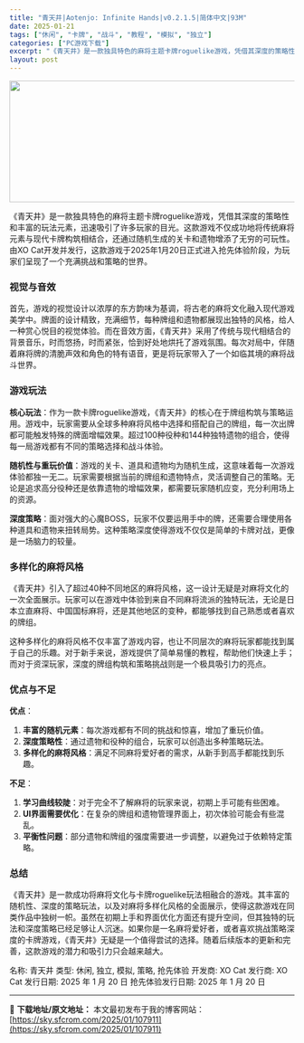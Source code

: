 ```yaml
---
title: "青天井|Aotenjo: Infinite Hands|v0.2.1.5|简体中文|93M"
date: 2025-01-21
tags: ["休闲", "卡牌", "战斗", "教程", "模拟", "独立"]
categories: ["PC游戏下载"]
excerpt: "《青天井》是一款独具特色的麻将主题卡牌roguelike游戏，凭借其深度的策略性和丰富的玩法元素，迅速吸引了许多玩家的目光。这款游戏不仅成功地将传统麻将元素与现代卡牌构筑相结合，还通过随机生成的关卡和遗物增添了无穷的可玩性。由XO Cat开发并发行，这款游戏于2025年1月20日正式进入抢先体验阶段&hellip;"
layout: post
---
```


<img class="aligncenter size-full wp-image-107912" src="https://sky.sfcrom.com/wp-content/uploads/2025/01/2025012101302745.webp" alt="" width="660" height="215" />

《青天井》是一款独具特色的麻将主题卡牌roguelike游戏，凭借其深度的策略性和丰富的玩法元素，迅速吸引了许多玩家的目光。这款游戏不仅成功地将传统麻将元素与现代卡牌构筑相结合，还通过随机生成的关卡和遗物增添了无穷的可玩性。由XO Cat开发并发行，这款游戏于2025年1月20日正式进入抢先体验阶段，为玩家们呈现了一个充满挑战和策略的世界。
<h3>视觉与音效</h3>
首先，游戏的视觉设计以浓厚的东方韵味为基调，将古老的麻将文化融入现代游戏美学中。牌面的设计精致，充满细节，每种牌组和遗物都展现出独特的风格，给人一种赏心悦目的视觉体验。而在音效方面，《青天井》采用了传统与现代相结合的背景音乐，时而悠扬，时而紧张，恰到好处地烘托了游戏氛围。每次对局中，伴随着麻将牌的清脆声效和角色的特有语音，更是将玩家带入了一个如临其境的麻将战斗世界。
<h3>游戏玩法</h3>
<strong>核心玩法</strong>：作为一款卡牌roguelike游戏，《青天井》的核心在于牌组构筑与策略运用。游戏中，玩家需要从全球多种麻将风格中选择和搭配自己的牌组，每一次出牌都可能触发特殊的牌面增幅效果。超过100种役种和144种独特遗物的组合，使得每一局游戏都有不同的策略选择和战斗体验。

<strong>随机性与重玩价值</strong>：游戏的关卡、道具和遗物均为随机生成，这意味着每一次游戏体验都独一无二。玩家需要根据当前的牌组和遗物特点，灵活调整自己的策略。无论是追求高分役种还是依靠遗物的增幅效果，都需要玩家随机应变，充分利用场上的资源。

<strong>深度策略</strong>：面对强大的心魔BOSS，玩家不仅要运用手中的牌，还需要合理使用各种道具和遗物来扭转局势。这种策略深度使得游戏不仅仅是简单的卡牌对战，更像是一场脑力的较量。
<h3>多样化的麻将风格</h3>
《青天井》引入了超过40种不同地区的麻将风格，这一设计无疑是对麻将文化的一次全面展示。玩家可以在游戏中体验到来自不同麻将流派的独特玩法，无论是日本立直麻将、中国国标麻将，还是其他地区的变种，都能够找到自己熟悉或者喜欢的牌组。

这种多样化的麻将风格不仅丰富了游戏内容，也让不同层次的麻将玩家都能找到属于自己的乐趣。对于新手来说，游戏提供了简单易懂的教程，帮助他们快速上手；而对于资深玩家，深度的牌组构筑和策略挑战则是一个极具吸引力的亮点。
<h3>优点与不足</h3>
<strong>优点</strong>：
<ol>
 	<li><strong>丰富的随机元素</strong>：每次游戏都有不同的挑战和惊喜，增加了重玩价值。</li>
 	<li><strong>深度策略性</strong>：通过遗物和役种的组合，玩家可以创造出多种策略玩法。</li>
 	<li><strong>多样化的麻将风格</strong>：满足不同麻将爱好者的需求，从新手到高手都能找到乐趣。</li>
</ol>
<strong>不足</strong>：
<ol>
 	<li><strong>学习曲线较陡</strong>：对于完全不了解麻将的玩家来说，初期上手可能有些困难。</li>
 	<li><strong>UI界面需要优化</strong>：在复杂的牌组和遗物管理界面上，初次体验可能会有些混乱。</li>
 	<li><strong>平衡性问题</strong>：部分遗物和牌组的强度需要进一步调整，以避免过于依赖特定策略。</li>
</ol>
<h3>总结</h3>
《青天井》是一款成功将麻将文化与卡牌roguelike玩法相融合的游戏。其丰富的随机性、深度的策略玩法，以及对麻将多样化风格的全面展示，使得这款游戏在同类作品中独树一帜。虽然在初期上手和界面优化方面还有提升空间，但其独特的玩法和深度策略已经足够让人沉迷。如果你是一名麻将爱好者，或者喜欢挑战策略深度的卡牌游戏，《青天井》无疑是一个值得尝试的选择。随着后续版本的更新和完善，这款游戏的潜力和吸引力只会越来越大。

名称: 青天井
类型: 休闲, 独立, 模拟, 策略, 抢先体验
开发商: XO Cat
发行商: XO Cat
发行日期: 2025 年 1 月 20 日
抢先体验发行日期: 2025 年 1 月 20 日

---
📖 **下载地址/原文地址：** 本文最初发布于我的博客网站：[https://sky.sfcrom.com/2025/01/107911](https://sky.sfcrom.com/2025/01/107911)
